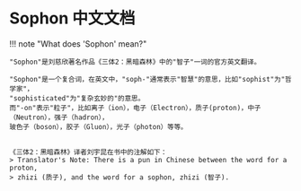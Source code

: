 # Sophon 中文文档


!!! note "What does 'Sophon' mean?"

    "Sophon"是刘慈欣著名作品《三体2：黑暗森林》中的"智子"一词的官方英文翻译。
    
    "Sophon"是一个复合词，在英文中，"soph-"通常表示"智慧"的意思，比如"sophist"为"哲学家"，
    "sophisticated"为"复杂玄妙的"的意思。
    而"-on"表示"粒子"，比如离子（ion），电子（Electron），质子(proton)，中子（Neutron），强子（hadron），
    玻色子（boson），胶子（Gluon），光子（photon）等等。
    
    
    《三体2：黑暗森林》译者刘宇昆在书中的注解如下：
    > Translator's Note: There is a pun in Chinese between the word for a proton, 
    > zhizi (质子), and the word for a sophon, zhizi (智子).